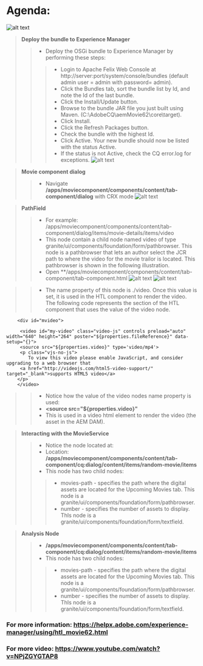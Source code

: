 # Agenda:
![alt text](https://github.com/vuongluisvippro/AEM-Research/blob/tab_movie_component_3/cq1.png)

> **Deploy the bundle to Experience Manager**
>> - Deploy the OSGi bundle to Experience Manager by performing these steps:
>>> - Login to Apache Felix Web Console at http://server:port/system/console/bundles (default admin user = admin with password= admin).
>>> - Click the Bundles tab, sort the bundle list by Id, and note the Id of the last bundle.
>>> - Click the Install/Update button.
>>> - Browse to the bundle JAR file you just built using Maven. (C:\AdobeCQ\aemMovie62\core\target).
>>> - Click Install.
>>> - Click the Refresh Packages button.
>>> - Check the bundle with the highest Id.
>>> - Click Active. Your new bundle should now be listed with the status Active.
>>> - If the status is not Active, check the CQ error.log for exceptions.
![alt text](https://github.com/vuongluisvippro/AEM-Research/blob/tab_movie_component_3/cq2.png)

> **Movie component dialog**
>> - Navigate **/apps/moviecomponent/components/content/tab-component/dialog** with CRX mode
![alt text](https://github.com/vuongluisvippro/AEM-Research/blob/tab_movie_component_3/cq3.png)

> **PathField**
>> - For example: /apps/moviecomponent/components/content/tab-component/dialog/items/movie-details/items/video
>> - This node contain a child node named video of type granite/ui/components/foundation/form/pathbrowser. This node is a pathbrowser that lets an author select the JCR path to where the video for the movie trailor is located. This pathbrowser is shown in the following illustration.  
>> - Open **/apps/moviecomponent/components/content/tab-component/tab-component.html
![alt text](https://github.com/vuongluisvippro/AEM-Research/blob/tab_movie_component_3/cq4.png)
![alt text](https://github.com/vuongluisvippro/AEM-Research/blob/tab_movie_component_3/cq5.png)

>> - The name property of this node is ./video.  Once this value is set, it is used in the HTL  component to render the video. The following code represents the section of the HTL component that uses the value of the video node. 

        <div id="mvideo">

         <video id="my-video" class="video-js" controls preload="auto" width="640" height="264" poster="${properties.fileReference}" data-setup="{}">
         <source src="${properties.video}" type='video/mp4'>
         <p class="vjs-no-js">
            To view this video please enable JavaScript, and consider upgrading to a web browser that
         <a href="http://videojs.com/html5-video-support/" target="_blank">supports HTML5 video</a>
        </p>
        </video>

>> - Notice how the value of the video nodes name property is used: 
>> - **<source src="${properties.video}"**
>> - This is used in a video html element to render the video (the asset in the AEM DAM).  

> **Interacting with the MovieService**
>> - Notice the node located at: 
>> - Location: **/apps/moviecomponent/components/content/tab-component/cq:dialog/content/items/random-movie/items**
>> - This node has two child nodes: 
>>> - movies-path - specifies the path where the digital assets are located for the Upcoming Movies tab. This node is a granite/ui/components/foundation/form/pathbrowser. 
>>> - number - specifies the number of assets to display. ThIs node is a granite/ui/components/foundation/form/textfield. 

> **Analysis Node**
>> - **/apps/moviecomponent/components/content/tab-component/cq:dialog/content/items/random-movie/items**
>> - This node has two child nodes: 
>>> - movies-path - specifies the path where the digital assets are located for the Upcoming Movies tab. This node is a granite/ui/components/foundation/form/pathbrowser. 
>>> - number - specifies the number of assets to display. ThIs node is a granite/ui/components/foundation/form/textfield. 

### For more information: https://helpx.adobe.com/experience-manager/using/htl_movie62.html
### For more video: https://www.youtube.com/watch?v=NPjZGYGTAP8
